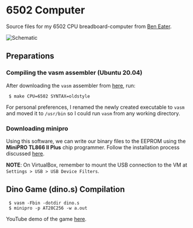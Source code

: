 # 6502 Computer
Source files for my 6502 CPU breadboard-computer from [Ben Eater](https://eater.net/6502).

![Schematic](https://eater.net/schematics/6502.png)

## Preparations
### Compiling the vasm assembler (Ubuntu 20.04)
After downloading the ``vasm`` assembler from [here](http://sun.hasenbraten.de/vasm/index.php?view=relsrc), run:
```
 $ make CPU=6502 SYNTAX=oldstyle
```
For personal preferences, I renamed the newly created executable to ``vasm`` and moved it to ``/usr/bin`` so I could run ``vasm`` from any working directory. 

### Downloading minipro
Using this software, we can write our binary files to the EEPROM using the **MiniPRO TL866 II Plus** chip programmer.
Follow the installation process discussed [here](https://gitlab.com/DavidGriffith/minipro).

**NOTE**: On VirtualBox, remember to mount the USB connection to the VM at ``Settings > USB > USB Device Filters``.

## Dino Game (dino.s) Compilation
```
 $ vasm -Fbin -dotdir dino.s
 $ minipro -p AT28C256 -w a.out
```
YouTube demo of the game [here](https://www.youtube.com/watch?v=J71bBrCMzJE).

